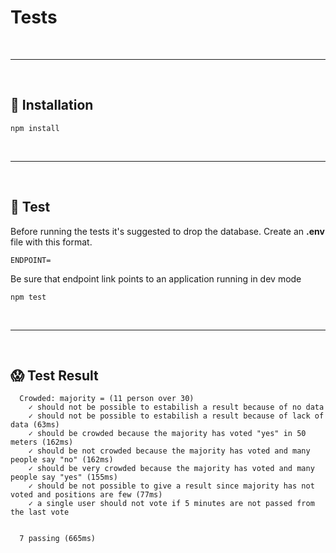 # Tests

&nbsp;

***

&nbsp;

## :page_with_curl: Installation

```
npm install
```

&nbsp;

***

&nbsp;

## :rocket: Test

Before running the tests it's suggested to drop the database.
Create an __.env__ file with this format.

```
ENDPOINT=
```

Be sure that endpoint link points to an application running in dev mode


```
npm test
```

&nbsp;

***

&nbsp;

## :scream: Test Result

```
  Crowded: majority = (11 person over 30)
    ✓ should not be possible to estabilish a result because of no data
    ✓ should not be possible to estabilish a result because of lack of data (63ms)
    ✓ should be crowded because the majority has voted "yes" in 50 meters (162ms)
    ✓ should be not crowded because the majority has voted and many people say "no" (162ms)
    ✓ should be very crowded because the majority has voted and many people say "yes" (155ms)
    ✓ should be not possible to give a result since majority has not voted and positions are few (77ms)
    ✓ a single user should not vote if 5 minutes are not passed from the last vote


  7 passing (665ms)
```